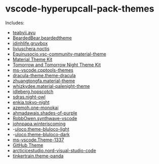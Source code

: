 # vscode-hyperupcall-pack-themes

Includes:

- [teabyii.ayu](https://marketplace.visualstudio.com/items?itemName=teabyii.ayu)
- [BeardedBear.beardedtheme](https://marketplace.visualstudio.com/items?itemName=BeardedBear.beardedtheme)
- [jdinhlife.gruvbox](https://marketplace.visualstudio.com/items?itemName=jdinhlife.gruvbox)
- [liviuschera.noctis](https://marketplace.visualstudio.com/items?itemName=liviuschera.noctis)
- [Equinusocio.vsc-community-material-theme](https://marketplace.visualstudio.com/items?itemName=Equinusocio.vsc-community-material-theme)
- [Material Theme Kit](https://marketplace.visualstudio.com/items?itemName=ms-vscode.Theme-MaterialKit)
- [Tomorrow and Tomorrow Night Theme Kit](https://marketplace.visualstudio.com/items?itemName=ms-vscode.Theme-TomorrowKit)
- [ms-vscode.cpptools-themes](https://marketplace.visualstudio.com/items?itemName=ms-vscode.cpptools-themes)
- [dracula-theme.theme-dracula](https://marketplace.visualstudio.com/items?itemName=dracula-theme.theme-dracula)
- [zhuangtongfa.material-theme](https://marketplace.visualstudio.com/items?itemName=zhuangtongfa.material-theme)
- [whizkydee.material-palenight-theme](https://marketplace.visualstudio.com/items?itemName=whizkydee.material-palenight-theme)
- [idleberg.hopscotch](https://marketplace.visualstudio.com/items?itemName=idleberg.hopscotch)
- [sdras.night-owl](https://marketplace.visualstudio.com/items?itemName=sdras.night-owl)
- [enkia.tokyo-night](https://marketplace.visualstudio.com/items?itemName=enkia.tokyo-night)
- [azemoh.one-monokai](https://marketplace.visualstudio.com/items?itemName=azemoh.one-monokai)
- [ahmadawais.shades-of-purple](https://marketplace.visualstudio.com/items?itemName=ahmadawais.shades-of-purple)
- [RobbOwen.synthwave-vscode](https://marketplace.visualstudio.com/items?itemName=RobbOwen.synthwave-vscode)
- [johnpapa.winteriscoming](https://marketplace.visualstudio.com/items?itemName=johnpapa.winteriscoming)
- -[uloco.theme-bluloco-light](https://marketplace.visualstudio.com/items?itemName=uloco.theme-bluloco-light)
- -[uloco.theme-bluloco-dark](https://marketplace.visualstudio.com/items?itemName=uloco.theme-bluloco-dark)
- [ms-vscode.Theme-1337](https://marketplace.visualstudio.com/items?itemName=ms-vscode.Theme-1337)
- [GitHub Theme](https://marketplace.visualstudio.com/items?itemName=GitHub.github-vscode-theme)
- [arcticicestudio.nord-visual-studio-code](https://marketplace.visualstudio.com/items?itemName=arcticicestudio.nord-visual-studio-code)
- [tinkertrain.theme-panda](https://marketplace.visualstudio.com/items?itemName=tinkertrain.theme-panda)
